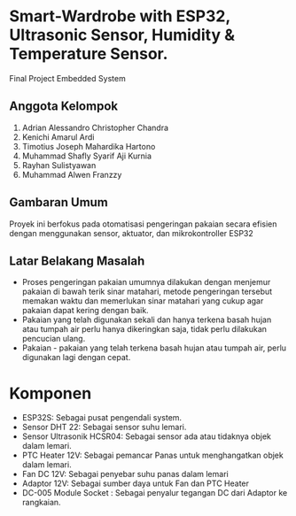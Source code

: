 # Smart-Wardrobe with ESP32, Ultrasonic Sensor, Humidity & Temperature Sensor.
Final Project Embedded System

## Anggota Kelompok
1. Adrian Alessandro Christopher Chandra
2. Kenichi Amarul Ardi
3. Timotius Joseph Mahardika Hartono
4. Muhammad Shafly Syarif Aji Kurnia
5. Rayhan Sulistyawan
6. Muhammad Alwen Franzzy

## Gambaran Umum
Proyek ini berfokus pada otomatisasi pengeringan pakaian secara efisien dengan menggunakan sensor, aktuator, dan mikrokontroller ESP32

## Latar Belakang Masalah
- Proses pengeringan pakaian umumnya dilakukan dengan menjemur pakaian di bawah terik sinar matahari, metode pengeringan tersebut memakan waktu dan memerlukan sinar matahari yang cukup agar pakaian dapat kering dengan baik.
- Pakaian yang telah digunakan sekali dan hanya terkena basah hujan atau tumpah air perlu hanya dikeringkan saja, tidak perlu dilakukan pencucian ulang.
- Pakaian - pakaian yang telah terkena basah hujan atau tumpah air, perlu digunakan lagi dengan cepat.

# Komponen
- ESP32S: Sebagai pusat pengendali system.
- Sensor DHT 22: Sebagai sensor suhu lemari.
- Sensor Ultrasonik HCSR04: Sebagai sensor ada atau tidaknya objek dalam lemari.
- PTC Heater 12V: Sebagai pemancar Panas untuk menghangatkan objek dalam lemari. 
- Fan DC 12V: Sebagai penyebar suhu panas dalam lemari
- Adaptor 12V: Sebagai sumber daya untuk Fan dan PTC Heater
- DC-005 Module Socket : Sebagai penyalur tegangan DC dari Adaptor ke rangkaian.
